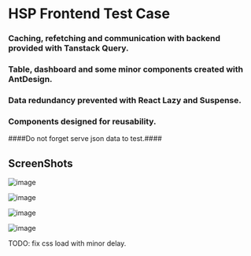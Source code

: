 # HSP Frontend Test Case


### Caching, refetching and communication with backend provided with Tanstack Query.
### Table, dashboard and some minor components created with AntDesign.
### Data redundancy prevented with React Lazy and Suspense.
### Components designed for reusability.

####Do not forget serve json data to test.####

## ScreenShots

![image](https://github.com/MiqeWazowhiskey/hsp-frontend-test-case/assets/91954535/6c5e6941-b529-4054-9ad7-42d1846bda4c)

![image](https://github.com/MiqeWazowhiskey/hsp-frontend-test-case/assets/91954535/a00348a5-36e0-4c18-96de-69dee0858ee2)

![image](https://github.com/MiqeWazowhiskey/hsp-frontend-test-case/assets/91954535/da2ab7f8-3cb3-4466-9a33-518c52a93689)

![image](https://github.com/MiqeWazowhiskey/hsp-frontend-test-case/assets/91954535/57613cb5-38a9-43e1-89ab-fc08e2a0e09c)

TODO: fix css load with minor delay.

